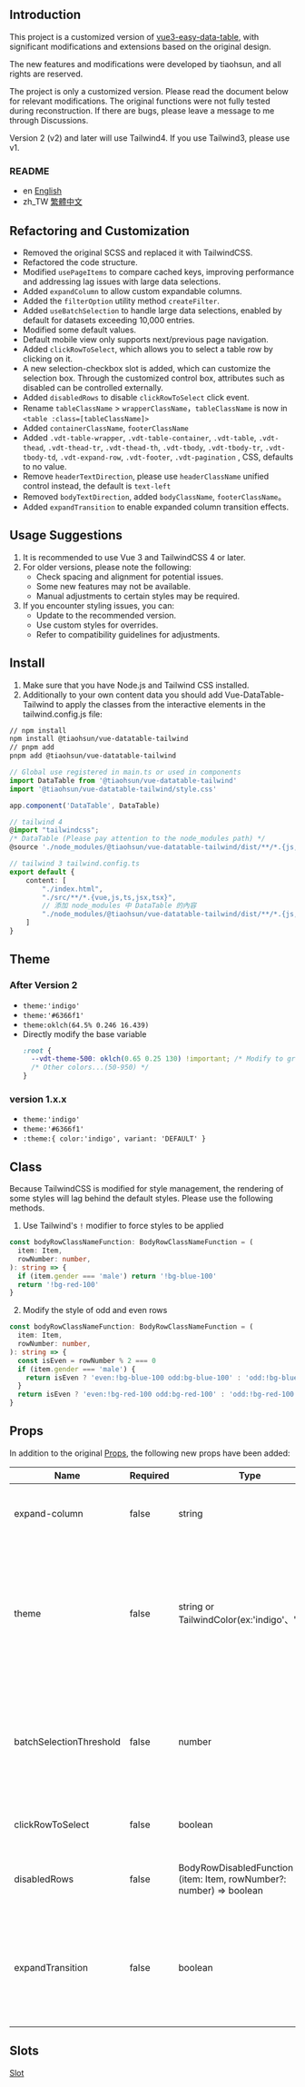 ## Introduction

This project is a customized version of [vue3-easy-data-table](https://github.com/HC200ok/vue3-easy-data-table), with significant modifications and extensions based on the original design.

The new features and modifications were developed by tiaohsun, and all rights are reserved.

The project is only a customized version. Please read the document below for relevant modifications. The original functions were not fully tested during reconstruction. If there are bugs, please leave a message to me through Discussions.

Version 2 (v2) and later will use Tailwind4. If you use Tailwind3, please use v1.

### README

- en [English](README.md)
- zh_TW [繁體中文](README.zh-TW.md)

## Refactoring and Customization

- Removed the original SCSS and replaced it with TailwindCSS.
- Refactored the code structure.
- Modified `usePageItems` to compare cached keys, improving performance and addressing lag issues with large data selections.
- Added `expandColumn` to allow custom expandable columns.
- Added the `filterOption` utility method `createFilter`.
- Added `useBatchSelection` to handle large data selections, enabled by default for datasets exceeding 10,000 entries.
- Modified some default values.
- Default mobile view only supports next/previous page navigation.
- Added `clickRowToSelect`, which allows you to select a table row by clicking on it.
- A new selection-checkbox slot is added, which can customize the selection box. Through the customized control box, attributes such as disabled can be controlled externally.
- Added `disabledRows` to disable `clickRowToSelect` click event.
- Rename `tableClassName` > `wrapperClassName`，`tableClassName` is now in `<table :class=[tableClassName]>`
- Added `containerClassName`, `footerClassName`
- Added `.vdt-table-wrapper`, `.vdt-table-container`, `.vdt-table`, `.vdt-thead`, `.vdt-thead-tr`, `.vdt-thead-th`, `.vdt-tbody`, `.vdt-tbody-tr`, `.vdt-tbody-td`, `.vdt-expand-row`, `.vdt-footer`, `.vdt-pagination` , CSS, defaults to no value.
- Remove `headerTextDirection`, please use `headerClassName` unified control instead, the default is `text-left`
- Removed `bodyTextDirection`, added `bodyClassName`, `footerClassName`。
- Added `expandTransition` to enable expanded column transition effects.

## Usage Suggestions

1. It is recommended to use Vue 3 and TailwindCSS 4 or later.
2. For older versions, please note the following:
   - Check spacing and alignment for potential issues.
   - Some new features may not be available.
   - Manual adjustments to certain styles may be required.
3. If you encounter styling issues, you can:
   - Update to the recommended version.
   - Use custom styles for overrides.
   - Refer to compatibility guidelines for adjustments.

## Install

1. Make sure that you have Node.js and Tailwind CSS installed.
2. Additionally to your own content data you should add Vue-DataTable-Tailwind to apply the classes from the interactive elements in the tailwind.config.js file:

```bash
// npm install
npm install @tiaohsun/vue-datatable-tailwind
// pnpm add
pnpm add @tiaohsun/vue-datatable-tailwind
```

```Typescript
// Global use registered in main.ts or used in components
import DataTable from '@tiaohsun/vue-datatable-tailwind'
import '@tiaohsun/vue-datatable-tailwind/style.css'

app.component('DataTable', DataTable)
```

```TypeScript
// tailwind 4
@import "tailwindcss";
/* DataTable (Please pay attention to the node_modules path) */
@source './node_modules/@tiaohsun/vue-datatable-tailwind/dist/**/*.{js,vue}';
```

```TypeScript
// tailwind 3 tailwind.config.ts
export default {
    content: [
        "./index.html",
        "./src/**/*.{vue,js,ts,jsx,tsx}",
        // 添加 node_modules 中 DataTable 的內容
        "./node_modules/@tiaohsun/vue-datatable-tailwind/dist/**/*.{js,vue}"
    ]
}
```

## Theme

### After Version 2

- `theme:'indigo'`
- `theme:'#6366f1'`
- `theme:oklch(64.5% 0.246 16.439)`
- Directly modify the base variable
  ```css
  :root {
    --vdt-theme-500: oklch(0.65 0.25 130) !important; /* Modify to green */
    /* Other colors...(50-950) */
  }
  ```

### version 1.x.x

- `theme:'indigo'`
- `theme:'#6366f1'`
- `:theme:{ color:'indigo', variant: 'DEFAULT' }`

## Class

Because TailwindCSS is modified for style management, the rendering of some styles will lag behind the default styles. Please use the following methods.

1. Use Tailwind's `!` modifier to force styles to be applied

```typescript
const bodyRowClassNameFunction: BodyRowClassNameFunction = (
  item: Item,
  rowNumber: number,
): string => {
  if (item.gender === 'male') return '!bg-blue-100'
  return '!bg-red-100'
}
```

2. Modify the style of odd and even rows

```typescript
const bodyRowClassNameFunction: BodyRowClassNameFunction = (
  item: Item,
  rowNumber: number,
): string => {
  const isEven = rowNumber % 2 === 0
  if (item.gender === 'male') {
    return isEven ? 'even:!bg-blue-100 odd:bg-blue-100' : 'odd:!bg-blue-100 even:bg-blue-100'
  }
  return isEven ? 'even:!bg-red-100 odd:bg-red-100' : 'odd:!bg-red-100 even:bg-red-100'
}
```

## Props

In addition to the original [Props](https://hc200ok.github.io/vue3-easy-data-table-doc/props/common-props.html), the following new props have been added:

| **Name**                | **Required** | **Type**                                                              | **Default** | **Description**                                                                                            |
| ----------------------- | ------------ | --------------------------------------------------------------------- | ----------- | ---------------------------------------------------------------------------------------------------------- |
| expand-column           | false        | string                                                                | ‘’          | Specifies which column can be expanded.                                                                    |
| theme                   | false        | string or TailwindColor(ex:'indigo'、'rose')                          | 'indigo'    | Replaces `theme-color`. Accepts HEX values like `#42b883`、oklch(After version 2) or Tailwind color names. |
| batchSelectionThreshold | false        | number                                                                | 10,000      | Enables batch selection for datasets exceeding this threshold, with a loading style.                       |
| clickRowToSelect        | false        | boolean                                                               | false       | Click on the column to select the item or not                                                              |
| disabledRows            | false        | BodyRowDisabledFunction = (item: Item, rowNumber?: number) => boolean | false       | Disable specific rows from being selected                                                                  |
| expandTransition        | false        | boolean                                                               | true        | If an extended column is set, the extended column transition effect is enabled by default.                 |

## Slots

[Slot](./docs/api/slot.md)
